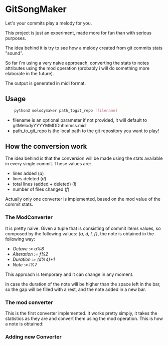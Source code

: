 # GitSongMaker

Let's your commits play a melody for you.

This project is just an experiment, made more for fun than with serious purposes. 

The idea behind it is try to see how a melody created from git commits stats "sound". 

So far i'm using a very naive approeach, converting the stats to notes attributes using the mod operation (probably i will do something more elaborate in the future). 

The output is generated in midi format.

## Usage

```bash
    python3 melodymaker path_togit_repo [filename]
```

* filename is an optional parameter if not provided, it will default to gitMelodyYYYYMMDDhhmmss.mid
* path_to_git_repo is the local path to the git repository you want to play!

## How the conversion work

The idea behind is that the conversion will be made using the stats available in every single commit. These values are: 

* lines added (*a*)
* lines deleted (*d*)
* total lines (added + deleted) (*l*)
* number of files changed (*f*)

Actually only one converter is implemented, based on the mod value of the commit stats. 

### The ModConverter
It is pretty naive. Given a tuple that is consisting of commit items values, so composed by the following values: *{a, d, l, f}*, the note is obtained in the following way:

* *Octave :=  a%8*
* *Alteration := f%2*
* *Duration := (d%4)+1*
* *Note := l%7*

This approach is temporary and it can change in any moment. 

In case the duration of the note will be higher than the space left in the bar, so the gap will be filled with a rest, and the note added in a new bar.

### The mod converter

This is the first converter implemented. It works pretty simply, it takes the statistics as they are and convert them using the mod operation. This is how a note is obtained:


### Adding new Converter




